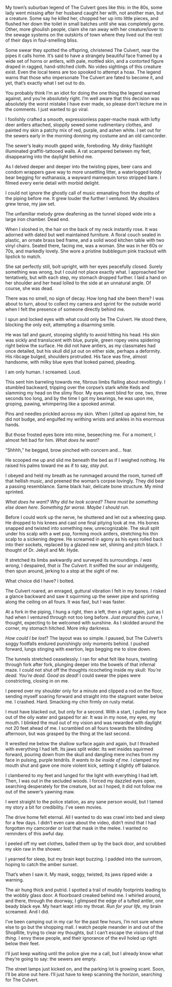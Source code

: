 My town’s suburban legend of The Culvert goes like this: in the 80s, some lady went missing after her husband caught her with, not another man, but a creature. Some say he killed her, chopped her up into little pieces, and flushed her down the toilet in small batches until she was completely gone. Other, more ghoulish people, claim she ran away with her creature/lover to the sewage systems on the outskirts of town where they lived out the rest of their days in foul-smelling bliss.

Some swear they spotted the offspring, christened The Culvert, near the pipes it calls home. It’s said to have a strangely beautiful face framed by a wide set of horns or antlers, with pale, mottled skin, and a contorted figure draped in ragged, hand-stitched cloth. No video sightings of this creature exist. Even the local teens are too spooked to attempt a hoax. The legend warns that those who impersonate The Culvert are fated to become it, and yet, that’s exactly what I set out to do.

You probably think I’m an idiot for doing the one thing the legend warned against, and you’re absolutely right. I’m well aware that this decision was absolutely the worst mistake I have ever made, so please don’t lecture me in the comments. I just wanted to go viral.

I foolishly crafted a smooth, expressionless paper-mache mask with lofty deer antlers attached, sloppily sewed some rudimentary clothes, and painted my skin a patchy mix of red, purple, and ashen white. I set out for the sewers early in the morning donning my costume and an old camcorder.

The sewer’s leaky mouth gaped wide, foreboding. My dinky flashlight illuminated graffiti-tattooed walls. A rat scampered between my feet, disappearing into the daylight behind me.

As I delved deeper and deeper into the twisting pipes, beer cans and condom wrappers gave way to more unsettling litter, a waterlogged teddy bear begging for euthanasia, a wayward mannequin torso stripped bare. I filmed every eerie detail with morbid delight.

I could not ignore the ghostly call of music emanating from the depths of the piping before me. It grew louder the further I ventured. My shoulders grew tense, my jaw set.

The unfamiliar melody grew deafening as the tunnel sloped wide into a large iron chamber. Dead end.

When I sloshed in, the hair on the back of my neck instantly rose. It was adorned with dated but well maintained furniture. A floral couch sealed in plastic, an ornate brass bed frame, and a solid wood kitchen table with two vinyl chairs. Seated there, facing me, was a woman. She was in her 60s or 70s, and markedly lovely. She wore a pristine bubblegum pink tracksuit with lipstick to match.

She sat perfectly still, bolt upright, with her eyes peacefully closed. Surely something was wrong, but I could not place exactly what. I approached her tentatively, but with each step, my stomach dropped further. I laid a hand on her shoulder and her head lolled to the side at an unnatural angle. Of course, she was dead.

There was no smell, no sign of decay. How long had she been there? I was about to turn, about to collect my camera and sprint for the outside world when I felt the presence of someone directly behind me.

I spun and locked eyes with what could only be The Culvert. He stood there, blocking the only exit, attempting a disarming smile.

He was tall and gaunt, stooping slightly to avoid hitting his head. His skin was sickly and translucent with blue, purple, green ropey veins spidering right below the surface. He did not have antlers, as my classmates had once detailed, but his skull did jut out on either side, perhaps a deformity. His ribcage bulged, shoulders protruded. His face was fine, almost handsome, with milky blue eyes that looked pained, pleading.

I am only human. I screamed. Loud.

This sent him barreling towards me, fibrous limbs flailing about revoltingly. I stumbled backward, tripping over the corpse’s stark white Keds and slamming my head on the slimy floor. My eyes went blind for one, two, three seconds too long, and by the time I got my bearings, he was upon me, groping, pawing, whimpering like a spooked animal.

Pins and needles prickled across my skin. When I jolted up against him, he did not budge, and engulfed my writhing wrists and ankles in his enormous hands.

But those frosted eyes bore into mine, beseeching me. For a moment, I almost felt bad for him. *What does he want?*

“Shhhh,” he begged, brow pinched with concern and… fear.

He scooped me up and slid me beneath the bed as if I weighed nothing. He raised his palms toward me as if to say, *stay put*.

I obeyed and held my breath as he rummaged around the room, turned off that hellish music, and preened the woman’s corpse lovingly. They did bear a passing resemblance. Same black hair, delicate bone structure. My mind sprinted.

*What does he want? Why did he look scared? There must be something else down here. Something far worse. Maybe I should run.*

Before I could work up the nerve, he shuttered and let out a wheezing gasp. He dropped to his knees and cast one final pitying look at me. His bones snapped and twisted into something new, unrecognizable. The skull split under his scalp with a wet pop, forming mock antlers, stretching his thin scalp to a sickening degree. He screamed in agony as his eyes rolled back into their sockets, replaced by a glazed new set, shining and pitch black. I thought of Dr. Jekyll and Mr. Hyde.

It stretched its limbs awkwardly and surveyed its surroundings. *I was wrong*, I despaired, *that* *is The Culvert*. It sniffed the sour air indulgently, then spun around, jerking to a stop at the sight of me.

What choice did I have? I bolted.

The Culvert roared, an enraged, guttural vibration I felt in my bones. I risked a glance backward and saw it squirming up the sewer pipe and sprinting along the ceiling on all fours. It was fast, but I was faster.

At a fork in the piping, I hung a right, then a left, then a right again, just as I had when I ventured through not too long before. *Just around this curve*, I thought, expecting to be welcomed with sunshine. As I skidded around the corner, my stomach hitched. More inky darkness.

*How could I be lost*? The layout was so simple. I paused, but The Culvert’s soggy footfalls endured punishingly only moments behind. I pushed forward, lungs stinging with exertion, legs begging me to slow down.

The tunnels stretched ceaselessly. I ran for what felt like hours, twisting through fork after fork, plunging deeper into the bowels of that infernal maze. I could not shut off the thoughts ricocheting inside my skull: *You’re dead. You’re dead. Good as dead!* I could swear the pipes were constricting, closing in on me.

I peered over my shoulder only for a minute and clipped a rod on the floor, sending myself soaring forward and straight into the stagnant water below me. I crashed. Hard. Smacking my chin firmly on rusty metal.

I must have blacked out, but only for a second. With a start, I pulled my face out of the oily water and gasped for air. It was in my nose, my eyes, my mouth. I blinked the mud out of my vision and was rewarded with daylight not 20 feet ahead of me. I scrambled on all fours towards the blinding afternoon, but was grasped by the thing at the last second.

It wrestled me below the shallow surface again and again, but I thrashed with everything I had left. Its jaws split wider. Its wet insides squirmed forward, pouring down from the skull and dangling mere inches from my face in pulsing, purple tendrils. *It wants to be inside of me*. I clamped my mouth shut and gave one more violent kick, setting it slightly off balance.

I clambered to my feet and lunged for the light with everything I had left. Then, I was out in the secluded woods. I forced my dazzled eyes open, searching desperately for the creature, but as I hoped, it did not follow me out of the sewer’s yawning maw.

I went straight to the police station, as any sane person would, but I tamed my story a bit for credibility. I’ve seen movies.

The drive home felt eternal. All I wanted to do was crawl into bed and sleep for a few days. I didn’t even care about the video, didn’t mind that I had forgotten my camcorder or lost that mask in the melee. I wanted no reminders of this awful day.

I peeled off my wet clothes, balled them up by the back door, and scrubbed my skin raw in the shower.

I yearned for sleep, but my brain kept buzzing. I padded into the sunroom, hoping to catch the amber sunset.

That’s when I saw it. My mask, soggy, twisted, its jaws ripped wide: a warning.

The air hung thick and putrid. I spotted a trail of muddy footprints leading to the wobbly glass door. A floorboard creaked behind me. I whirled around, and there, through the doorway, I glimpsed the edge of a tufted antler, one beady black eye. My heart leapt into my throat. *Run for your life*, my brain screamed. And I did.

I’ve been camping out in my car for the past few hours, I’m not sure where else to go but the shopping mall. I watch people meander in and out of the ShopRite, trying to clear my thoughts, but I can’t escape the visions of that *thing*. I envy these people, and their ignorance of the evil holed up right below their feet.

I’ll just keep waiting until the police give me a call, but I already know what they’re going to say: the sewers are empty.

The street lamps just kicked on, and the parking lot is growing scant. Soon, I’ll be alone out here. I’ll just have to keep scanning the horizon, searching for The Culvert.